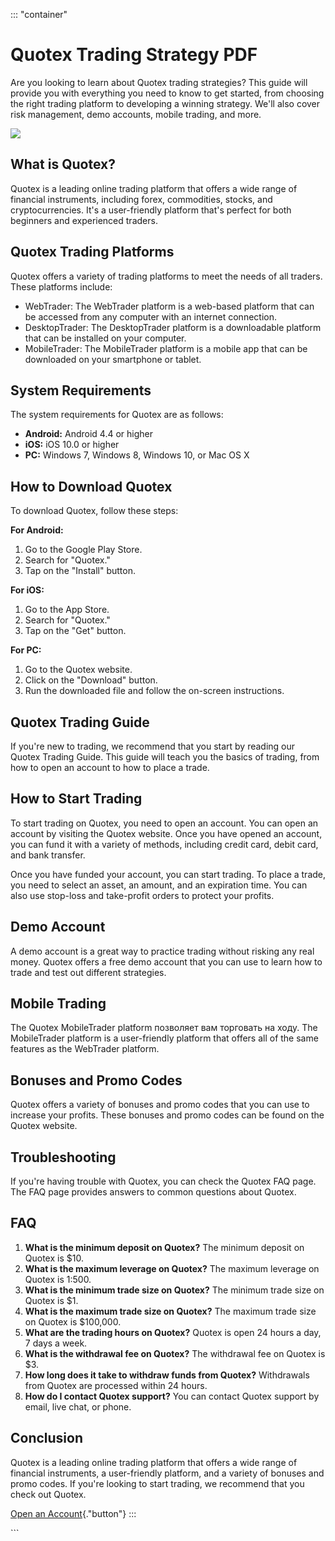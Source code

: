 ::: \"container\"
# Quotex Trading Strategy PDF

Are you looking to learn about Quotex trading strategies? This guide
will provide you with everything you need to know to get started, from
choosing the right trading platform to developing a winning strategy.
We\'ll also cover risk management, demo accounts, mobile trading, and
more.

[![](https://static.quotex.io/files/4_en/300_250.jpg)](https://traff.sbs/brokerqxlid)

## What is Quotex?

Quotex is a leading online trading platform that offers a wide range of
financial instruments, including forex, commodities, stocks, and
cryptocurrencies. It\'s a user-friendly platform that\'s perfect for
both beginners and experienced traders.

## Quotex Trading Platforms

Quotex offers a variety of trading platforms to meet the needs of all
traders. These platforms include:

-   WebTrader: The WebTrader platform is a web-based platform that can
    be accessed from any computer with an internet connection.
-   DesktopTrader: The DesktopTrader platform is a downloadable platform
    that can be installed on your computer.
-   MobileTrader: The MobileTrader platform is a mobile app that can be
    downloaded on your smartphone or tablet.

## System Requirements

The system requirements for Quotex are as follows:

-   **Android:** Android 4.4 or higher
-   **iOS:** iOS 10.0 or higher
-   **PC:** Windows 7, Windows 8, Windows 10, or Mac OS X

## How to Download Quotex

To download Quotex, follow these steps:

**For Android:**

1.  Go to the Google Play Store.
2.  Search for "Quotex."
3.  Tap on the "Install" button.

**For iOS:**

1.  Go to the App Store.
2.  Search for "Quotex."
3.  Tap on the "Get" button.

**For PC:**

1.  Go to the Quotex website.
2.  Click on the "Download" button.
3.  Run the downloaded file and follow the on-screen instructions.

## Quotex Trading Guide

If you\'re new to trading, we recommend that you start by reading our
Quotex Trading Guide. This guide will teach you the basics of trading,
from how to open an account to how to place a trade.

## How to Start Trading

To start trading on Quotex, you need to open an account. You can open an
account by visiting the Quotex website. Once you have opened an account,
you can fund it with a variety of methods, including credit card, debit
card, and bank transfer.

Once you have funded your account, you can start trading. To place a
trade, you need to select an asset, an amount, and an expiration time.
You can also use stop-loss and take-profit orders to protect your
profits.

## Demo Account

A demo account is a great way to practice trading without risking any
real money. Quotex offers a free demo account that you can use to learn
how to trade and test out different strategies.

## Mobile Trading

The Quotex MobileTrader platform позволяет вам торговать на ходу. The
MobileTrader platform is a user-friendly platform that offers all of the
same features as the WebTrader platform.

## Bonuses and Promo Codes

Quotex offers a variety of bonuses and promo codes that you can use to
increase your profits. These bonuses and promo codes can be found on the
Quotex website.

## Troubleshooting

If you\'re having trouble with Quotex, you can check the Quotex FAQ
page. The FAQ page provides answers to common questions about Quotex.

## FAQ

1.  **What is the minimum deposit on Quotex?** The minimum deposit on
    Quotex is \$10.
2.  **What is the maximum leverage on Quotex?** The maximum leverage on
    Quotex is 1:500.
3.  **What is the minimum trade size on Quotex?** The minimum trade size
    on Quotex is \$1.
4.  **What is the maximum trade size on Quotex?** The maximum trade size
    on Quotex is \$100,000.
5.  **What are the trading hours on Quotex?** Quotex is open 24 hours a
    day, 7 days a week.
6.  **What is the withdrawal fee on Quotex?** The withdrawal fee on
    Quotex is \$3.
7.  **How long does it take to withdraw funds from Quotex?** Withdrawals
    from Quotex are processed within 24 hours.
8.  **How do I contact Quotex support?** You can contact Quotex support
    by email, live chat, or phone.

## Conclusion

Quotex is a leading online trading platform that offers a wide range of
financial instruments, a user-friendly platform, and a variety of
bonuses and promo codes. If you\'re looking to start trading, we
recommend that you check out Quotex.

[Open an
Account](\%22https://traff.sbs/brokerqxsignup\%22){."button"}
:::

\`\`\`

